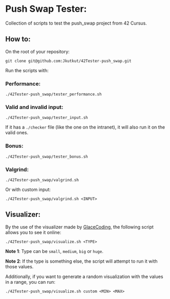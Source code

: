 # Push Swap Tester:

Collection of scripts to test the push_swap project from 42 Cursus.

## How to:
On the root of your repository:

```
git clone git@github.com:Jkutkut/42Tester-push_swap.git
```

Run the scripts with:

### Performance:
```
./42Tester-push_swap/tester_performance.sh
```

### Valid and invalid input:
```
./42Tester-push_swap/tester_input.sh
```

If it has a ```./checker``` file (like the one on the intranet), it will also
run it on the valid ones.

### Bonus:
```
./42Tester-push_swap/tester_bonus.sh
```

### Valgrind:
```
./42Tester-push_swap/valgrind.sh
```

Or with custom input:

```
./42Tester-push_swap/valgrind.sh <INPUT>
```

## Visualizer:
By the use of the visualizer made by [GlaceCoding](https://github.com/GlaceCoding/GlaceCoding.github.io), the following script allows you to see it online:

```
./42Tester-push_swap/visualize.sh <TYPE>
```

**Note 1**: Type can be `small`, `medium`, `big` or `huge`.


**Note 2**: If the type is something else, the script will attempt to run it with those values.

Additionally, if you want to generate a random visualization with the values in a range, you can run:

```
./42Tester-push_swap/visualize.sh custom <MIN> <MAX>
```
